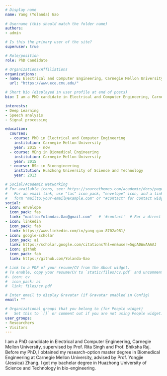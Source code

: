```yaml
---
# Display name
name: Yang (Yolanda) Gao 
 
# Username (this should match the folder name)
authors:
- admin

# Is this the primary user of the site?
superuser: true

# Role/position
role: PhD Candidate 

# Organizations/Affiliations
organizations:
- name: Electrical and Computer Engineering, Carnegie Mellon University 
  url: "https://www.ece.cmu.edu/"

# Short bio (displayed in user profile at end of posts)
bio: I am a PhD candidate in Electrical and Computer Engineering, Carnegie Mellon University, supervised by Prof. Rita Singh and Prof. Bhiksha Raj. Before my PhD, I obtained my research-option master degree in Biomedical Engineering at Carnegie Mellon University, advised by Prof. Yongjie (Jessica) Zhang. I got my bachelar degree in Huazhong University of Science and Technology in bio-engineering.  

interests:
- Deep Learning 
- Speech analysis
- Signal processing

education:
  courses:
  - course: PhD in Electrical and Computer Engineering
    institution: Carnegie Mellon University
    year: 2015 - now
  - course: MEng in Biomedical Engineering
    institution: Carnegie Mellon University
    year: 2015
  - course: BSc in Bioengineering
    institution: Huazhong University of Science and Technology
    year: 2013

# Social/Academic Networking
# For available icons, see: https://sourcethemes.com/academic/docs/page-builder/#icons
#   For an email link, use "fas" icon pack, "envelope" icon, and a link in the
#   form "mailto:your-email@example.com" or "#contact" for contact widget.
social:
- icon: envelope
  icon_pack: fas
  link: "mailto:Yolandac.Gao@gmail.com"   # '#contact'  # For a direct email link, use "mailto:test@example.org".
- icon: linkedin
  icon_pack: fab
  link: https://www.linkedin.com/in/yang-gao-8702a981/ 
- icon: google-scholar
  icon_pack: ai
  link: https://scholar.google.com/citations?hl=en&user=5qpA0WwAAAAJ 
- icon: github
  icon_pack: fab
  link: https://github.com/Yolanda-Gao  

# Link to a PDF of your resume/CV from the About widget.
# To enable, copy your resume/CV to `static/files/cv.pdf` and uncomment the lines below.
#- icon: cv
#  icon_pack: ai
#  link: files/cv.pdf

# Enter email to display Gravatar (if Gravatar enabled in Config)
email: ""

# Organizational groups that you belong to (for People widget)
#   Set this to `[]` or comment out if you are not using People widget.
user_groups:
- Researchers
- Visitors
---
```

I am a PhD candidate in Electrical and Computer Engineering, Carnegie Mellon University, supervised by Prof. Rita Singh and Prof. Bhiksha Raj. Before my PhD, I obtained my research-option master degree in Biomedical Engineering at Carnegie Mellon University, advised by Prof. Yongjie (Jessica) Zhang. I got my bachelar degree in Huazhong University of Science and Technology in bio-engineering.
